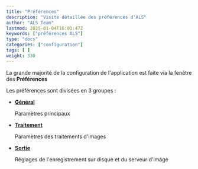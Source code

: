 ```yaml
---
title: "Préférences"
description: "Visite détaillée des préférences d'ALS"
author: "ALS Team"
lastmod: 2025-01-04T16:01:47Z
keywords: ["préférences ALS"]
type: "docs"
categories: ["configuration"]
tags: [ ]
weight: 330
---
```


La grande majorité de la configuration de l'application est faite via la fenêtre des **Préférences**

Les préférences sont divisées en 3 groupes :

- **[Général](general/)**

  Paramètres principaux
 
- **[Traitement](processing/)**

  Paramètres des traitements d'images

- **[Sortie](output/)**

  Réglages de l'enregistrement sur disque et du serveur d'image

